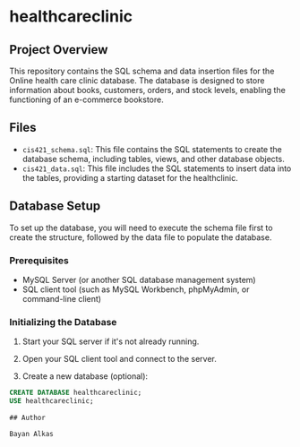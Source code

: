 # healthcareclinic

## Project Overview

This repository contains the SQL schema and data insertion files for the Online health care clinic database. The database is designed to store information about books, customers, orders, and stock levels, enabling the functioning of an e-commerce bookstore.

## Files

- `cis421_schema.sql`: This file contains the SQL statements to create the database schema, including tables, views, and other database objects.
- `cis421_data.sql`: This file includes the SQL statements to insert data into the tables, providing a starting dataset for the healthclinic.

## Database Setup

To set up the database, you will need to execute the schema file first to create the structure, followed by the data file to populate the database.

### Prerequisites

- MySQL Server (or another SQL database management system)
- SQL client tool (such as MySQL Workbench, phpMyAdmin, or command-line client)

### Initializing the Database

1. Start your SQL server if it's not already running.

2. Open your SQL client tool and connect to the server.

3. Create a new database (optional):

```sql
CREATE DATABASE healthcareclinic;
USE healthcareclinic;
 
## Author

Bayan Alkas


